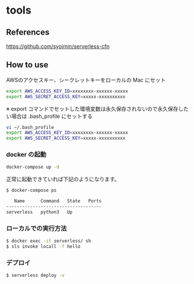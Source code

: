 # tools

## References
https://github.com/syoimin/serverless-cfn


## How to use
AWSのアクセスキー、シークレットキーをローカルの Mac にセット
```bash
export AWS_ACCESS_KEY_ID=xxxxxxxx-xxxxxx-xxxxx
export AWS_SECRET_ACCESS_KEY=xxxxx-xxxxxxxxxx
```
※ export コマンドでセットした環境変数は永久保存されないので永久保存したい場合は .bash_profile にセットする
```bash
vi ~/.bash_profile
export AWS_ACCESS_KEY_ID=xxxxxxxx-xxxxxx-xxxxx
export AWS_SECRET_ACCESS_KEY=xxxxx-xxxxxxxxxx
```

### docker の起動
```bash
docker-compose up -d
```
正常に起動できていれば下記のようになります。

```bash
$ docker-compose ps

   Name      Command   State   Ports
------------------------------------
serverless   python3   Up      
```

### ローカルでの実行方法

```bash
$ docker exec -it serverless/ sh
$ sls invoke locall -f hello
```

### デプロイ
```bash
$ serverless deploy -v
```


